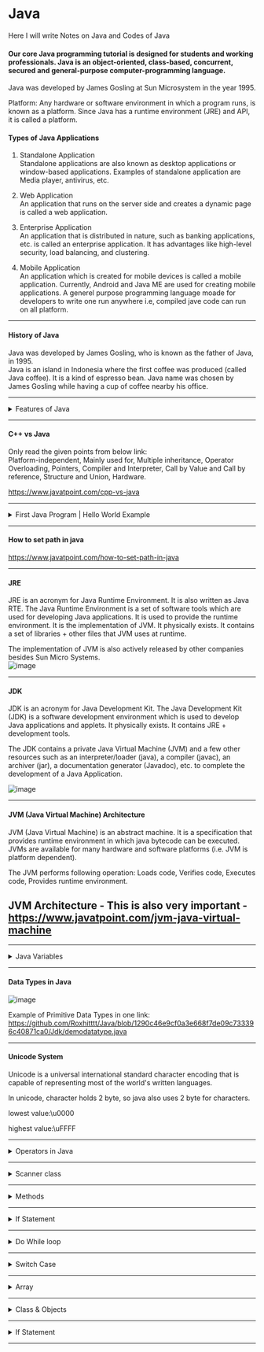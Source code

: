 # Java
Here I will write Notes on Java and Codes of Java

#### Our core Java programming tutorial is designed for students and working professionals. Java is an object-oriented, class-based, concurrent, secured and general-purpose computer-programming language.
Java was developed by James Gosling at Sun Microsystem in the year 1995.

Platform: Any hardware or software environment in which a program runs, is known as a platform. Since Java has a runtime environment (JRE) and API, it is called a platform.

#### Types of Java Applications

1) Standalone Application  
Standalone applications are also known as desktop applications or window-based applications. Examples of standalone application are Media player, antivirus, etc.

2) Web Application  
An application that runs on the server side and creates a dynamic page is called a web application.

3) Enterprise Application  
An application that is distributed in nature, such as banking applications, etc. is called an enterprise application. It has advantages like high-level security, load balancing, and clustering.

4) Mobile Application  
An application which is created for mobile devices is called a mobile application. Currently, Android and Java ME are used for creating mobile applications.
A generel purpose programming language moade for developers to write one run anywhere i.e, compiled jave code can run on all platform.
__________________________________________________________________________________

#### History of Java
 Java was developed by James Gosling, who is known as the father of Java, in 1995.  
 Java is an island in Indonesia where the first coffee was produced (called Java coffee). It is a kind of espresso bean. Java name was chosen by James Gosling while having a cup of coffee nearby his office.

__________________________________________________________________________________

<details><summary>Features of Java</summary>  
<p>
 #### Features of Java  
A list of the most important features of the Java language is given below.  
1.Simple - Java syntax is based on C++. Java has removed explicit pointers, operator overloading, etc.

2.Object-Oriented - Java is an object-oriented programming language. Everything in Java is an object. Object-oriented means we organize our software as a combination of different types of objects that incorporate both data and behavior.  
Object-oriented programming (OOPs) is a methodology that simplifies software development and maintenance by providing some rules.  
Basic concepts of OOPs are:  

1.Object - An entity that has state and behavior is known as an object e.g., chair, bike, marker, pen, table, car, etc. It can be physical or logical (tangible and intangible). An object has three characteristics:  
State: Represents the data (value) of an object.  
Behavior - Represents the behavior of an object such as diposits,withdraw, etc.  
Identity - It is used internally by the JVM to identify each object uniquely.  
For Example, Pen is an object. Its name is Reynolds; color is white, known as its state. It is used to write, so writing is its behavior.  
An object is an instance of a class. A class is a template or blueprint from which objects are created. So, an object is the instance(result) of a class.

2.Class - A class is a group of objects which have common properties. It is a template or blueprint from which objects are created. It is a logical entity. It can't be physical. A class in Java can contain: Fields, Methods, Constructors, Blocks, Nested class and interface.

3.Inheritance - Inheritance in Java is a mechanism in which one object acquires all the properties and behaviors of a parent object. It is an important part of OOPs (Object Oriented programming system).  
The idea behind inheritance in Java is that you can create new classes that are built upon existing classes. When you inherit from an existing class, you can reuse methods and fields of the parent class.  
The extends keyword indicates that you are making a new class that derives from an existing class. The meaning of "extends" is to increase the functionality.  
In the terminology of Java, a class which is inherited is called a parent or superclass, and the new class is called child or subclass.  
Example of Inheritance:-  
![image](https://user-images.githubusercontent.com/62470301/216395966-bba3935f-6a8d-4225-b5a0-5e20652cbddb.png)  
Types of inheritance in java  
![image](https://user-images.githubusercontent.com/62470301/216396288-38b08720-9e69-4bca-b1f8-5fc67e3c8c32.png)
![image](https://user-images.githubusercontent.com/62470301/216396460-e7496ba7-4324-4b4a-b521-acf5fffb095c.png)

4.Polymorphism - Polymorphism in Java is a concept by which we can perform a single action in different ways. Polymorphism is derived from 2 Greek words: poly and morphs. The word "poly" means many and "morphs" means forms. So polymorphism means many forms.  
There are two types of polymorphism in Java: compile-time polymorphism and runtime polymorphism. We can perform polymorphism in java by method overloading and method overriding.  
If you overload a static method in Java, it is the example of compile time polymorphism. Here, we will focus on runtime polymorphism in java.  
Runtime Polymorphism in Java  
Runtime polymorphism or Dynamic Method Dispatch is a process in which a call to an overridden method is resolved at runtime rather than compile-time.

5.Abstraction - Abstraction is a process of hiding the implementation details and showing only functionality to the user.  
Another way, it shows only essential things to the user and hides the internal details, for example, sending SMS where you type the text and send the message. You don't know the internal processing about the message delivery.  
Abstraction lets you focus on what the object does instead of how it does it.  
A class which is declared as abstract is known as an abstract class. It can have abstract and non-abstract methods. It needs to be extended and its method implemented. It cannot be instantiated.

6.Encapsulation - Encapsulation in Java is a process of wrapping code and data together into a single unit, for example, a capsule which is mixed of several medicines.
![image](https://user-images.githubusercontent.com/62470301/216398306-7d9772ad-5754-43d8-9634-a56375d95f57.png)  

We can create a fully encapsulated class in Java by making all the data members of the class private. Now we can use setter and getter methods to set and get the data in it.  
By providing only a setter or getter method, you can make the class read-only or write-only. In other words, you can skip the getter or setter methods.  
It provides you the control over the data.  
It is a way to achieve data hiding in Java because other class will not be able to access the data through the private data members.  

3.Portable - Java is portable because it facilitates you to carry the Java bytecode to any platform. It doesn't require any implementation.

4.Platform independent - Java is a write once, run anywhere language.  
There are two types of platforms software-based and hardware-based. Java provides a software-based platform.  
1.Runtime Environment  
2.API(Application Programming Interface)

5.Secured - Java is best known for its security. With Java, we can develop virus-free systems. Java is secured because:  
No explicit pointer  
Java Programs run inside a virtual machine sandbox  
Classloader  
Bytecode Verifier  
Security Manager

6.Robust  
7.Architecture neutral  
8.Interpreted  
9.High Performance  
10.Multithreaded  
11.Distributed  
12.Dynamic
 
</p>
</details>

__________________________________________________________________________________

#### C++ vs Java

Only read the given points from below link:  
Platform-independent, Mainly used for, Multiple inheritance, Operator Overloading, Pointers, Compiler and Interpreter, Call by Value and Call by reference, Structure and Union, Hardware.

https://www.javatpoint.com/cpp-vs-java

__________________________________________________________________________________

<details><summary>First Java Program | Hello World Example</summary>  
<p>
 #### First Java Program | Hello World Example

Set path of the jdk/bin directory.  
```
class Simple{  
    public static void main(String args[]){  
     System.out.println("Hello Java");  
    }  
}  
```

Save the above file as Simple.java.

To compile:  
javac Simple.java  
To execute:  
java Simple

Compilation Flow:
When we compile Java program using javac tool, the Java compiler converts the source code into byte code.

![image](https://user-images.githubusercontent.com/62470301/216401277-8efeb543-30b0-409a-81c0-334b46843fb3.png)

What happens at runtime?

![image](https://user-images.githubusercontent.com/62470301/216402472-3ce695d7-4721-4cae-9d76-b47965ff700c.png)

Classloader: It is the subsystem of JVM that is used to load class files.  
Bytecode Verifier: Checks the code fragments for illegal code that can violate access rights to objects.  
Interpreter: Read bytecode stream then execute the instructions.

- Q) Can you save a Java source file by another name than the class name?
-> Yes, if the class is not public. It is explained in the figure given below:

 ![image](https://github.com/Roxhitttt/Java/assets/62470301/dc8d2612-fe44-4bd8-8e05-ead7d8a7b6ce)

- Parameters used in First Java Program

class keyword is used to declare a class in Java.  
public keyword is an access modifier that represents visibility. It means it is visible to all.  
static is a keyword. If we declare any method as static, it is known as the static method. The core advantage of the static method is that there is no need to create an object to invoke the static method. The main() method is executed by the JVM, so it doesn't require creating an object to invoke the main() method. So, it saves memory.  
void is the return type of the method. It means it doesn't return any value.  
main represents the starting point of the program.  
String[] args or String args[] is used for command line argument.  
System.out.println() is used to print statement. Here, System is a class, out is an object of the PrintStream class, println() is a method of the PrintStream class.  

Example: First basic program of Java.
https://github.com/Roxhitttt/Java/blob/5c9b8d217fe2b61aa8e35400577cd862e1d3f3a4/Jdk/firstjava.java
 
</p>
</details>

__________________________________________________________________________________

#### How to set path in java

https://www.javatpoint.com/how-to-set-path-in-java

__________________________________________________________________________________

#### JRE

JRE is an acronym for Java Runtime Environment. It is also written as Java RTE. The Java Runtime Environment is a set of software tools which are used for developing Java applications. It is used to provide the runtime environment. It is the implementation of JVM. It physically exists. It contains a set of libraries + other files that JVM uses at runtime.

The implementation of JVM is also actively released by other companies besides Sun Micro Systems.  
![image](https://user-images.githubusercontent.com/62470301/216404844-c6be38de-bbe2-4e00-a434-a6fe5ee718c0.png)


__________________________________________________________________________________

#### JDK

JDK is an acronym for Java Development Kit. The Java Development Kit (JDK) is a software development environment which is used to develop Java applications and applets. It physically exists. It contains JRE + development tools.  

The JDK contains a private Java Virtual Machine (JVM) and a few other resources such as an interpreter/loader (java), a compiler (javac), an archiver (jar), a documentation generator (Javadoc), etc. to complete the development of a Java Application.

![image](https://user-images.githubusercontent.com/62470301/216405502-62a7428a-0e3a-4b85-ab54-073c99e5c7b5.png)

__________________________________________________________________________________

#### JVM (Java Virtual Machine) Architecture 

JVM (Java Virtual Machine) is an abstract machine. It is a specification that provides runtime environment in which java bytecode can be executed.  
JVMs are available for many hardware and software platforms (i.e. JVM is platform dependent).

The JVM performs following operation: Loads code, Verifies code, Executes code, Provides runtime environment.

## JVM Architecture - This is also very important - https://www.javatpoint.com/jvm-java-virtual-machine

__________________________________________________________________________________

<details><summary>Java Variables</summary>  
<p>
 #### Java Variables

![image](https://user-images.githubusercontent.com/62470301/216408305-068b8d8c-87b2-420e-b5dc-a7fc276bb7c9.png)

Types of Variables:

here are three types of variables in Java: 

1) Local Variable:  
A variable declared inside the body of the method is called local variable. You can use this variable only within that method and the other methods in the class aren't even aware that the variable exists. A local variable cannot be defined with "static" keyword.

2) Instance Variable:
A variable declared inside the class but outside the body of the method, is called an instance variable. It is not declared as static.

3) Static variable:
A variable that is declared as static is called a static variable. It cannot be local. You can create a single copy of the static variable and share it among all the instances of the class. Memory allocation for static variables happens only once when the class is loaded in the memory.

Example: 
(https://github.com/Roxhitttt/Java/blob/211398d4e161386f75537dc2909c0f617d2ba6e9/Jdk/Basic/Types_of_Variables.java)
</p>
</details>

__________________________________________________________________________________

#### Data Types in Java

![image](https://user-images.githubusercontent.com/62470301/216961775-934c23c2-2188-4c36-a6bc-c9343e762bda.png)

Example of Primitive Data Types in one link:
https://github.com/Roxhitttt/Java/blob/1290c46e9cf0a3e668f7de09c733396c40871ca0/Jdk/demodatatype.java

__________________________________________________________________________________

#### Unicode System

Unicode is a universal international standard character encoding that is capable of representing most of the world's written languages.

In unicode, character holds 2 byte, so java also uses 2 byte for characters.

lowest value:\u0000

highest value:\uFFFF
__________________________________________________________________________________

<details><summary>Operators in Java</summary>  
<p>
 #### Operators in Java 

There are many types of operators in Java which are given below:

1. Unary Operator - The Java unary operators require only one operand  
  incrementing/decrementing a value by one  
  negating an expression  
  inverting the value of a boolean
  
  postfix - expr++ expr--  
  prefix - ++expr --expr +expr -expr ~ !
  
  Example :  
  https://github.com/Roxhitttt/Java/blob/e7999a8b5af85a81df67c12b53b72e10e2cb5549/Jdk/unaryoperator.java
  
  
  
2. Arithmetic Operator -  

 Example :  
 https://github.com/Roxhitttt/Java/blob/e8cbbb77cf304ea6d30f59cb4cc275eae0308678/Jdk/Arithmatics_operators.java
 
- Shift Operator - 
- Relational Operator - 
- Bitwise Operator - 
- Logical Operator - 
- Ternary Operator  - 
- Assignment Operator - 
</p>
</details>

__________________________________________________________________________________

<details><summary>Scanner class</summary>  
<p>

 #### Scanner class 

Scanner class is used for taking input from user, To use the Scanner class, create an object of the class and use any of the available methods found in the Scanner class documentation. There are various method provide by scanner class given below: 

the nextLine() method, which is used to read Strings  
nextBoolean()	Reads a boolean value from the user  
nextByte()	Reads a byte value from the user  
nextDouble()	Reads a double value from the user  
nextFloat()	Reads a float value from the user  
nextInt()	Reads a int value from the user  
nextLine()	Reads a String value from the user  
nextLong()	Reads a long value from the user  
nextShort()	Reads a short value from the user

Example of Scanner Class to take inputs from the user: 
https://github.com/Roxhitttt/Java/blob/6a27e407fb9e7b1a2c839b95a8d529aae79a754a/Jdk/logical_operator.java

Example 1 - Task 1 :
https://github.com/Roxhitttt/Java/blob/d851030aecc2a7744a8f5eecfcad13909cdacd39/Jdk/task1.java
 
</p>
</details>

__________________________________________________________________________________

<details><summary>Methods</summary>  
<p>

#### Methods

There are 4 types of Methods

Methods are also called as Functions

1. Method without argument without return value: 
https://github.com/Roxhitttt/Java/blob/ac57dd26e574a6e153f9a5fb8a10db375577688e/Jdk/Functions/Function1.java

2. Method with argument but without return value:
https://github.com/Roxhitttt/Java/blob/ac57dd26e574a6e153f9a5fb8a10db375577688e/Jdk/Functions/Function2a.java
https://github.com/Roxhitttt/Java/blob/ac57dd26e574a6e153f9a5fb8a10db375577688e/Jdk/Functions/Function2b.java

3. Method with argument with return value:
https://github.com/Roxhitttt/Java/blob/ac57dd26e574a6e153f9a5fb8a10db375577688e/Jdk/Functions/Function4.java

4. Method without argument with return value:
 https://github.com/Roxhitttt/Java/blob/df69d28b5294958ce32308e31477d08cf204108b/Jdk/Functions/Function5.java

</p>
</details>

__________________________________________________________________________________

<details><summary>If Statement</summary>  
<p>

#### If Statement 

If Example : 
https://github.com/Roxhitttt/Java/blob/06a28125106494ff3fe8a3d45f1ed20ec482a440/Jdk/Operators/demoif.java

Practicle no 1: Given num is even or odd  
https://github.com/Roxhitttt/Java/blob/f9211539fd873253cb279446086e0a65c7633078/Jdk/Operators/if1.java

Practiicle no 2: check wether given num is positive no or negative no.  
https://github.com/Roxhitttt/Java/blob/f9211539fd873253cb279446086e0a65c7633078/Jdk/Operators/if2.java

Practicle no 3: Check given character is consonent or vowel.  
https://github.com/Roxhitttt/Java/blob/f9211539fd873253cb279446086e0a65c7633078/Jdk/Operators/if3.java

 Practicle no 4: Nested If else : Find greater between 3 numbers using nested if else.  
 https://github.com/Roxhitttt/Java/blob/61e54ae8316180062b57e092f9c00cb4f43d1503/Jdk/Operators/ifnestedifelse.java
 
 Practice no 5: Company having criteria for selection given below:  
criteria 1: Applicant must have BE completed or Diploma with 7 year Experiance.  
 criteria 2: If BE is completed must have 60% or BE without 60% must have 3 years experiance.  
 criteria 3: if Diploman with 7 year experiance must have work in quality department.
 
</p>
</details>

__________________________________________________________________________________

<details><summary>Do While loop </summary>  
<p>

#### Do While loop  

Example 1: Print 1 to 10 numbers using Do while loop  
https://github.com/Roxhitttt/Java/blob/9598a64dd92d508e147b608cbc3dd6a4d4c19f23/Jdk/Operators/dowhile.java

Example 2: Menu Driven program using Do while loop and Switch case  
https://github.com/Roxhitttt/Java/blob/9598a64dd92d508e147b608cbc3dd6a4d4c19f23/Jdk/Operators/menudreven.java

</p>
</details>

__________________________________________________________________________________

<details><summary>Switch Case </summary>  
<p>

#### Switch Case  

Example 1: Menu Driven program using Do while loop and Switch case methods  
https://github.com/Roxhitttt/Java/blob/9598a64dd92d508e147b608cbc3dd6a4d4c19f23/Jdk/Operators/menudreven2.java

</p>
</details>

__________________________________________________________________________________

<details><summary>Array</summary>  
<p>

#### Array 

Array are used to store multiple values in a single variable instead of declaring seperate variable for each value. 

Syntax of declaration of array:
```
datatype [] arrayname=new datatype[size]; 
float[] b=new float[10];

&

datatype [] arrayname={values, values, values};
int[] a={10,20,30,40};

```
Example 1: printing 4 array elements and 5 array elements from user and from computer using array and for loop:  
https://github.com/Roxhitttt/Java/blob/9598a64dd92d508e147b608cbc3dd6a4d4c19f23/Jdk/Operators/arraydemo.java

Example 2: Searching array elements:
 https://github.com/Roxhitttt/Java/blob/700f7f084eba10695d0315222720a670c1cf8b3f/Jdk/Operators/arraydemo2.java


</p>
</details>

__________________________________________________________________________________

<details><summary> Class & Objects </summary>  
<p>

#### Class & Objects

Example 1: 
https://github.com/Roxhitttt/Java/blob/82ae8c3507c4bd444a4207a844990de58a0a5237/Jdk/Class%20and%20Objects/classexample.java

Example 2:
https://github.com/Roxhitttt/Java/blob/82ae8c3507c4bd444a4207a844990de58a0a5237/Jdk/Class%20and%20Objects/classexample2.java

</p>
</details>

__________________________________________________________________________________

<details><summary>If Statement</summary>  
<p>

#### If Statement 


</p>
</details>

__________________________________________________________________________________
